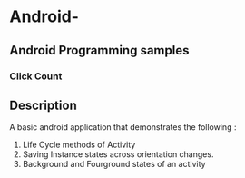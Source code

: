 # Android-

## Android Programming samples

### Click Count
## Description
A basic android application that demonstrates the following :
1.  Life Cycle methods of Activity
2.  Saving Instance states across orientation changes.
3.  Background and Fourground states of an activity
